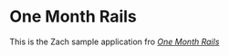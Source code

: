 # One Month Rails

This is the Zach sample application fro
[*One Month Rails*](http:onemonthrails.com)